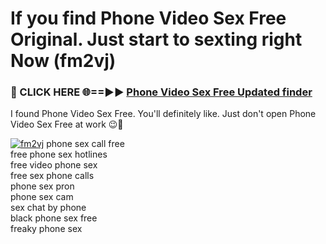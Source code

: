 # If you find Phone Video Sex Free Original. Just start to sexting right Now (fm2vj)

<h3>🔴 CLICK HERE 🌐==►► <a href="https://tinyurl.com/mtbk5fxa" rel="nofollow">Phone Video Sex Free Updated finder</a></h3>

I found Phone Video Sex Free. You'll definitely like. Just don't open Phone Video Sex Free at work 😉💬

[![fm2vj](https://i.imgur.com/Q8WKrnY.jpeg)](https://tinyurl.com/mtbk5fxa)
phone sex call free<br>
free phone sex hotlines<br>
free video phone sex<br>
free sex phone calls<br>
phone sex pron<br>
phone sex cam<br>
sex chat by phone<br>
black phone sex free<br>
freaky phone sex